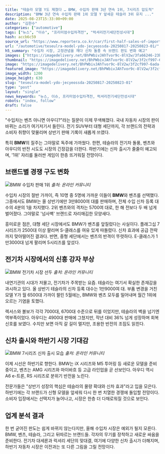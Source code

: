 ```yaml
---
title: "테슬라 모델 Y도 제쳤다 … BMW, 수입차 판매 3년 연속 1위, 7시리즈 압도적"
description: "BMW 3년 연속 수입차 판매 1위 모델 Y 앞세운 테슬라 3위 유지 ..."
date: 2025-08-23T15:33:00+09:00
author: "김한수"
categories: ["automotive"]
tags: ["뉴스", "이슈", "프리미엄수입차격전", "럭셔리전기세단전성시대"]
hash: accb6c59
source_url: "https://www.reportera.co.kr/car/first-half-sales-of-imported-cars/"
url: "/automotive/teseulra-model-ydo-jecyeossda-20250817-20250823-01/"
h5_summary: "수입차 시장, 고정관념을 깨다 신차 돌풍 속 브랜드 판도 변화 예고"
images: ["https://imagedelivery.net/BhPWbivJAhTvor9c-8lV2w/3fa66246-23b4-45d8-7338-ed7a890c2d00/public", "https://imagedelivery.net/BhPWbivJAhTvor9c-8lV2w/3f2cf997-6ada-43a9-856c-b014ea173e00/public", "https://imagedelivery.net/BhPWbivJAhTvor9c-8lV2w/7ba4526d-9585-456c-a485-17a152a89900/public", "https://imagedelivery.net/BhPWbivJAhTvor9c-8lV2w/7db3440d-776a-4b52-da36-f1e524cf7100/public"]
thumbnail: "https://imagedelivery.net/BhPWbivJAhTvor9c-8lV2w/3f2cf997-6ada-43a9-856c-b014ea173e00/public"
image: "https://imagedelivery.net/BhPWbivJAhTvor9c-8lV2w/3f2cf997-6ada-43a9-856c-b014ea173e00/public"
featured_image: "https://imagedelivery.net/BhPWbivJAhTvor9c-8lV2w/3f2cf997-6ada-43a9-856c-b014ea173e00/public"
image_width: 1200
image_height: 630
slug: "teseulra-model-ydo-jecyeossda-20250817-20250823-01"
type: "post"
layout: "single"
news_keywords: "뉴스, 이슈, 프리미엄수입차격전, 럭셔리전기세단전성시대"
robots: "index, follow"
draft: false
---
```


"수입차는 벤츠 아니면 아우디?"라는 질문이 이제 무색해졌다. 국내 자동차 시장의 판이 바뀌는 소리가 여기저기서 들린다. 전기 SUV부터 대형 세단까지, 각 브랜드의 전략과 소비자 취향이 맞물리며 상반기 판매 기록이 새롭게 쓰였다.

특히 **BMW**의 질주는 그야말로 독주에 가까웠다. 한편, 테슬라의 전기차 돌풍, 벤츠와 아우디의 반전 시도도 시장의 긴장감을 더한다. 하반기에는 신차 출시가 줄줄이 예고되며, '1위' 자리를 둘러싼 게임이 한층 뜨거워질 전망이다.

## 브랜드별 경쟁 구도 변화

![BMW 수입차 판매 1위](https://imagedelivery.net/BhPWbivJAhTvor9c-8lV2w/3fa66246-23b4-45d8-7338-ed7a890c2d00/public)
*출처: 온라인 커뮤니티*


수입차 시장의 절반 가까이, 즉 10명 중 5명에 가까운 이들이 **BMW**와 벤츠를 선택했다. 그중에서도 BMW는 올 상반기에만 3만8000여 대를 판매하며, 전체 수입 신차 등록 대수의 4분의 1을 차지했다. 2위 벤츠와의 격차는 5700여 대로, 한 해 전보다 두 배 넘게 벌어졌다. 그야말로 '넘사벽' 브랜드로 자리매김한 모양새다.

흥미로운 점은, 대형 세단 시장에서도 BMW가 벤츠를 앞질렀다는 사실이다. 플래그십 7시리즈가 2500대 이상 팔리며 S-클래스를 여유 있게 따돌렸다. 신차 효과에 공급 전략까지 맞아떨어진 결과다. 반면, 중형 세단에서는 벤츠의 반격이 뚜렷하다. E-클래스가 1만3000대 넘게 팔리며 5시리즈를 앞섰다.

## 전기차 시장에서의 신흥 강자 부상

![BMW 전기차 시장 선두](https://imagedelivery.net/BhPWbivJAhTvor9c-8lV2w/7db3440d-776a-4b52-da36-f1e524cf7100/public)
*출처: 온라인 커뮤니티*


내연기관의 시대가 저물고, 전기차가 주목받는 요즘. 테슬라는 여기서 확실한 존재감을 과시하고 있다. 올 상반기 테슬라의 신차 등록 대수는 1만9000여 대. 부품 변경을 거친 모델 Y가 월 6500대 가까이 팔린 5월에는, BMW와 벤츠 모두를 밀어내며 월간 1위에 오르는 기염을 토했다.

렉서스와 볼보가 각각 7000대, 6700대 수준으로 뒤를 이었지만, 테슬라의 벽을 넘기엔 역부족이었다. 아우디는 4900대 판매에 그쳤지만, 작년 대비 36% 넘게 성장하며 회복 신호를 보였다. 수치만 보면 아직 갈 길이 멀지만, 조용한 반전의 조짐도 읽힌다.

## 신차 출시와 하반기 시장 기대감

![BMW 7시리즈 신차 출시 모습](https://imagedelivery.net/BhPWbivJAhTvor9c-8lV2w/7ba4526d-9585-456c-a485-17a152a89900/public)
*출처: 온라인 커뮤니티*


이제 시선은 하반기로 향한다. BMW는 iX 시리즈와 M5 투어링 등 새로운 모델을 준비 중이고, 벤츠는 AMG 시리즈와 마이바흐 등 고급 라인업을 곧 선보인다. 아우디 역시 A6 e-트론, RS 시리즈로 분위기 반전을 노린다.

전문가들은 "상반기 성장의 핵심은 테슬라의 물량 확대와 신차 효과"라고 입을 모은다. 하반기에는 각 브랜드가 신형 모델을 앞세워 다시 한 번 치열한 경쟁에 돌입할 전망이다. 소비자 입장에서는 선택지가 늘어나고, 시장은 한층 더 다채로워질 것으로 보인다.

## 업계 분석 결과

한 번 굳어진 판도는 쉽게 바뀌지 않는다지만, 올해 수입차 시장은 예외가 될지 모른다. BMW, 벤츠, 테슬라, 그리고 뒤따르는 브랜드들. 각자의 무기를 장착하고 새로운 싸움을 준비한다. 전기차 대세론과 럭셔리 세단의 맞대결, 여기에 다양한 신차 출시가 더해지며, 하반기 자동차 시장은 이전과는 또 다른 그림을 그릴 전망이다.